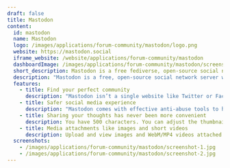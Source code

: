 ```yaml
---
draft: false
title: Mastodon
content:
  id: mastodon
  name: Mastodon
  logo: /images/applications/forum-community/mastodon/logo.png
  website: https://mastodon.social
  iframe_website: /website/applications/forum-community/mastodon
  dashboardImage: /images/applications/forum-community/mastodon/screenshot-1.jpg
  short_description: Mastodon is a free fediverse, open-source social network server with OpenSearch for indexing.
  description: "Mastodon is a free, open-source social network server where users can follow friends and discover new ones. On Mastodon, users can publish anything they want: links, pictures, text, video. It comes with OpenSearch for indexing."
  features:
    - title: Find your perfect community
      description: "Mastodon isn’t a single website like Twitter or Facebook, it's a network of thousands of communities operated by different organizations and individuals that provide a seamless social media experience."
    - title: Safer social media experience
      description: "Mastodon comes with effective anti-abuse tools to help protect yourself. Thanks to the network's spread out and independent nature there are more moderators who you can approach for personal help, and communities with strict codes of conduct."
    - title: Sharing your thoughts has never been more convenient
      description: You have 500 characters. You can adjust the thumbnails of your pictures with focal points. You can use custom emojis, hide things behind spoiler warnings and choose who sees a given post. Messed it up? You can delete & redraft for quick corrections.
    - title: Media attachments like images and short videos
      description: Upload and view images and WebM/MP4 videos attached to the updates. Videos with no audio track are treated like GIFs; normal videos loop continuously!
  screenshots:
    - /images/applications/forum-community/mastodon/screenshot-1.jpg
    - /images/applications/forum-community/mastodon/screenshot-2.jpg
---
```

